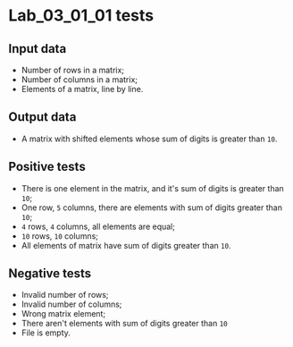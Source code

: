 # Lab_03_01_01 tests
## Input data
- Number of rows in a matrix;
- Number of columns in a matrix;
- Elements of a matrix, line by line.
## Output data
- A matrix with shifted elements whose sum of digits is greater than `10`.
## Positive tests
- There is one element in the matrix, and it's sum of digits is greater than `10`;
- One row, `5` columns, there are elements with sum of digits greater than `10`;
- `4` rows, `4` columns, all elements are equal;
- `10` rows, `10` columns;
- All elements of matrix have sum of digits greater than `10`.
## Negative tests
- Invalid number of rows;
- Invalid number of columns;
- Wrong matrix element;
- There aren't elements with sum of digits greater than `10`
- File is empty.
